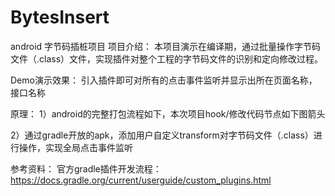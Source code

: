 # BytesInsert
android 字节码插桩项目
项目介绍：
本项目演示在编译期，通过批量操作字节码文件（.class）文件，实现插件对整个工程的字节码文件的识别和定向修改过程。

Demo演示效果：
引入插件即可对所有的点击事件监听并显示出所在页面名称，接口名称


原理：
1）android的完整打包流程如下，本次项目hook/修改代码节点如下图箭头


2）通过gradle开放的apk，添加用户自定义transform对字节码文件（.class）进行操作，实现全局点击事件监听




参考资料：
官方gradle插件开发流程：
https://docs.gradle.org/current/userguide/custom_plugins.html
